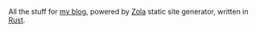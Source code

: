 All the stuff for [my blog](https://gabets.ru/), powered by [Zola](https://github.com/getzola/zola) static site generator, written in [Rust](https://www.rust-lang.org/).